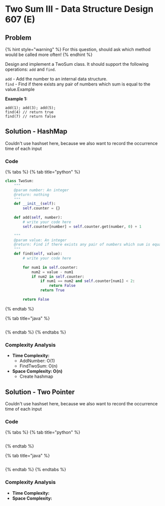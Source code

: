 # Two Sum III - Data Structure Design 607 \(E\)

## Problem

{% hint style="warning" %}
For this question, should ask which method would be called more often!
{% endhint %}

Design and implement a TwoSum class. It should support the following operations: `add` and `find`.

`add` - Add the number to an internal data structure.  
`find` - Find if there exists any pair of numbers which sum is equal to the value.Example

**Example 1:**

```text
add(1); add(3); add(5);
find(4) // return true
find(7) // return false
```

## Solution - HashMap

Couldn't use hashset here, because we also want to record the occurrence time of each input

### Code

{% tabs %}
{% tab title="python" %}
```python
class TwoSum:
    """
    @param number: An integer
    @return: nothing
    """
    def __init__(self):
        self.counter = {}
    
    def add(self, number):
        # write your code here
        self.counter[number] = self.counter.get(number, 0) + 1

    """
    @param value: An integer
    @return: Find if there exists any pair of numbers which sum is equal to the value.
    """
    def find(self, value):
        # write your code here
        
        for num1 in self.counter:
            num2 = value - num1
            if num2 in self.counter:
                if num1 == num2 and self.counter[num1] < 2:
                    return False
                return True
                
        return False
```
{% endtab %}

{% tab title="java" %}
```

```
{% endtab %}
{% endtabs %}

### Complexity Analysis

* **Time Complexity:**
  * AddNumber: O\(1\)
  * FindTwoSum: O\(n\)
* **Space Complexity: O\(n\)**
  * Create hashmap



## Solution - Two Pointer

Couldn't use hashset here, because we also want to record the occurrence time of each input

### Code

{% tabs %}
{% tab title="python" %}
```python

```
{% endtab %}

{% tab title="java" %}
```

```
{% endtab %}
{% endtabs %}

### Complexity Analysis

* **Time Complexity:**
* **Space Complexity:**

